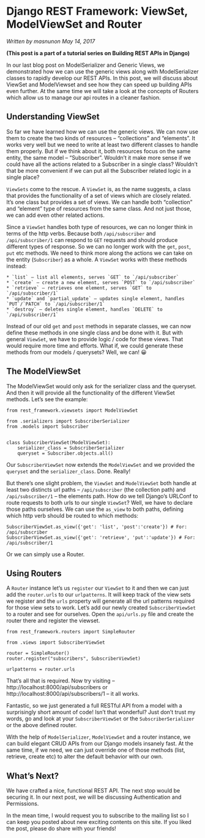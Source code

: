 
# Django REST Framework: ViewSet, ModelViewSet and Router

_Written by masnunon May 14, 2017_

**(This post is a part of a tutorial series on Building REST APIs in Django)**

In our last blog post on ModelSerializer and Generic Views, we demonstrated how we can use the generic views along with ModelSerializer classes to rapidly develop our REST APIs. In this post, we will discuss about ViewSet and ModelViewset and see how they can speed up building APIs even further. At the same time we will take a look at the concepts of Routers which allow us to manage our api routes in a cleaner fashion.

## Understanding ViewSet

So far we have learned how we can use the generic views. We can now use them to create the two kinds of resources – “collections” and “elements”. It works very well but we need to write at least two different classes to handle them properly. But if we think about it, both resources focus on the same entity, the same model – “Subscriber”. Wouldn’t it make more sense if we could have all the actions related to a Subscriber in a single class? Wouldn’t that be more convenient if we can put all the Subscriber related logic in a single place?

`ViewSets` come to the rescue. A `ViewSet` is, as the name suggests, a class that provides the functionality of a set of views which are closely related. It’s one class but provides a set of views. We can handle both “collection” and “element” type of resources from the same class. And not just those, we can add even other related actions.

Since a `ViewSet` handles both type of resources, we can no longer think in terms of the http verbs. Because both `/api/subscriber` and `/api/subscriber/1` can respond to  `GET` requests and should produce different types of response. So we can no longer work with the `get`, `post`, `put` etc methods. We need to think more along the actions we can take on the entity (`Subscriber`) as a whole. A `ViewSet` works with these methods instead:

    * `list` – list all elements, serves `GET` to `/api/subscriber`
    * `create` – create a new element, serves `POST` to `/api/subscriber`
    * `retrieve` – retrieves one element, serves `GET` to `/api/subscriber/1`
    * `update` and `partial_update` – updates single element, handles `PUT`/`PATCH` to `/api/subscriber/1`
    * `destroy` – deletes single element, handles `DELETE` to `/api/subscriber/1`

Instead of our old `get` and `post` methods in separate classes, we can now define these methods in one single class and be done with it. But with general `ViewSet`, we have to provide logic / code for these views. That would require more time and efforts. What if, we could generate these methods from our models / querysets? Well, we can! 😀

## The ModelViewSet

The ModelViewSet would only ask for the serializer class and the queryset. And then it will provide all the functionality of the different ViewSet methods. Let’s see the example:

```
from rest_framework.viewsets import ModelViewSet

from .serializers import SubscriberSerializer
from .models import Subscriber


class SubscriberViewSet(ModelViewSet):
    serializer_class = SubscriberSerializer
    queryset = Subscriber.objects.all()
```

Our `SubscriberViewSet` now extends the `ModelViewSet` and we provided the `queryset` and the `serializer_class`. Done. Really!

But there’s one slight problem, the `ViewSet` and `ModelViewSet` both handle at least two distincts url paths – `/api/subscriber` (the collection path) and `/api/subscriber/1` – the elements path. How do we tell Django’s URLConf to route requests to both urls to our single `ViewSet`? Well, we have to declare those paths ourselves. We can use the `as_view` to both paths, defining which http verb should be routed to which methods:

```
SubscriberViewSet.as_view({'get': 'list', 'post':'create'}) # For: /api/subscriber
SubscriberViewSet.as_view({'get': 'retrieve', 'put':'update'}) # For: /api/subscriber/1
```

Or we can simply use a Router.

## Using Routers

A `Router` instance let’s us `register` our `ViewSet` to it and then we can just add the `router.urls` to our `urlpatterns`. It will keep track of the view sets we register and the `urls` property will generate all the url patterns required for those view sets to work.  Let’s add our newly created `SubscriberViewSet` to a router and see for ourselves. Open the `api/urls.py` file and create the router there and register the viewset.

```
from rest_framework.routers import SimpleRouter

from .views import SubscriberViewSet

router = SimpleRouter()
router.register("subscribers", SubscriberViewSet)

urlpatterns = router.urls
```

That’s all that is required. Now try visiting – http://localhost:8000/api/subscribers or http://localhost:8000/api/subscribers/1 – it all works.

Fantastic, so we just generated a full RESTful API from a model with a surprisingly short amount of code! Isn’t that wonderful? Just don’t trust my words, go and look at your `SubscriberViewSet` or the `SubscriberSerializer` or the above defined router.

With the help of `ModelSerializer`, `ModelViewSet` and a router instance, we can build elegant CRUD APIs from our Django models insanely fast. At the same time, if we need, we can just override one of those methods (list, retrieve, create etc) to alter the default behavior with our own.

## What’s Next?

We have crafted a nice, functional REST API. The next stop would be securing it. In our next post, we will be discussing Authentication and Permissions.

In the mean time, I would request you to subscribe to the mailing list so I can keep you posted about new exciting contents on this site. If you liked the post, please do share with your friends!
